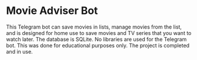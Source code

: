 # Movie Adviser Bot

This Telegram bot can save movies in lists, manage movies from the list, and is designed for home use to save movies and TV series that you want to watch later. The database is SQLite. No libraries are used for the Telegram bot. This was done for educational purposes only. The project is completed and in use.